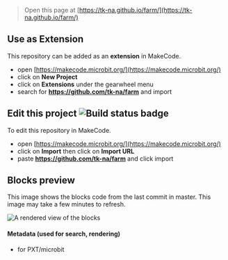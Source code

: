 
> Open this page at [https://tk-na.github.io/farm/](https://tk-na.github.io/farm/)

## Use as Extension

This repository can be added as an **extension** in MakeCode.

* open [https://makecode.microbit.org/](https://makecode.microbit.org/)
* click on **New Project**
* click on **Extensions** under the gearwheel menu
* search for **https://github.com/tk-na/farm** and import

## Edit this project ![Build status badge](https://github.com/tk-na/farm/workflows/MakeCode/badge.svg)

To edit this repository in MakeCode.

* open [https://makecode.microbit.org/](https://makecode.microbit.org/)
* click on **Import** then click on **Import URL**
* paste **https://github.com/tk-na/farm** and click import

## Blocks preview

This image shows the blocks code from the last commit in master.
This image may take a few minutes to refresh.

![A rendered view of the blocks](https://github.com/tk-na/farm/raw/master/.github/makecode/blocks.png)

#### Metadata (used for search, rendering)

* for PXT/microbit
<script src="https://makecode.com/gh-pages-embed.js"></script><script>makeCodeRender("{{ site.makecode.home_url }}", "{{ site.github.owner_name }}/{{ site.github.repository_name }}");</script>
